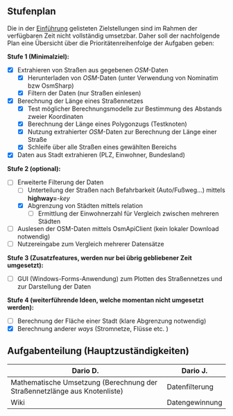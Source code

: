 ## Stufenplan

Die in der [Einführung](https://github.com/DarioDagne/OSM-Analysis/wiki/Einf%C3%BChrung) gelisteten Zielstellungen sind im Rahmen der verfügbaren Zeit nicht vollständig umsetzbar. Daher soll der nachfolgende Plan eine Übersicht über die Prioritätenreihenfolge der Aufgaben geben:

**Stufe 1 (Minimalziel):**
- [x] Extrahieren von Straßen aus gegebenen _OSM_-Daten  
    - [x] Herunterladen von _OSM_-Daten (unter Verwendung von Nominatim bzw OsmSharp)
    - [x] Filtern der Daten (nur Straßen einlesen)
- [x] Berechnung der Länge eines Straßennetzes  
    - [x] Test möglicher Berechnungsmodelle zur Bestimmung des Abstands zweier Koordinaten
    - [x] Berechnung der Länge eines Polygonzugs (Testknoten)
    - [x] Nutzung extrahierter _OSM_-Daten zur Berechnung der Länge einer Straße
    - [x] Schleife über alle Straßen eines gewählten Bereichs
- [x] Daten aus Stadt extrahieren (PLZ, Einwohner, Bundesland)

**Stufe 2 (optional):**
- [ ] Erweiterte Filterung der Daten
    - [ ] Unterteilung der Straßen nach Befahrbarkeit (Auto/Fußweg...) mittels **highway=**-_key_
    - [x] Abgrenzung von Städten mittels relation
        - [ ] Ermittlung der Einwohnerzahl für Vergleich zwischen mehreren Städten
- [ ] Auslesen der OSM-Daten mittels OsmApiClient (kein lokaler Download notwendig)
- [ ] Nutzereingabe zum Vergleich mehrerer Datensätze

**Stufe 3 (Zusatzfeatures, werden nur bei übrig gebliebener Zeit umgesetzt):**
- [ ] GUI (Windows-Forms-Anwendung) zum Plotten des Straßennetzes und zur Darstellung der Daten

**Stufe 4 (weiterführende Ideen, welche momentan nicht umgesetzt werden):**
- [ ] Berechnung der Fläche einer Stadt (klare Abgrenzung notwendig)
- [x] Berechnung anderer _ways_ (Stromnetze, Flüsse etc. )

## Aufgabenteilung (Hauptzuständigkeiten)

| Dario D.                                                                  | Dario J.                       |
|---------------------------------------------------------------------------|--------------------------------|
| Mathematische Umsetzung (Berechnung der Straßennetzlänge aus Knotenliste) | Datenfilterung                  |
| Wiki                                                                      | Datengewinnung                 |